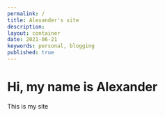 ```yaml
---
permalink: /
title: Alexander's site
description: 
layout: container
date: 2021-06-21
keywords: personal, blogging
published: true
---
```


# Hi, my name is Alexander

This is my site 